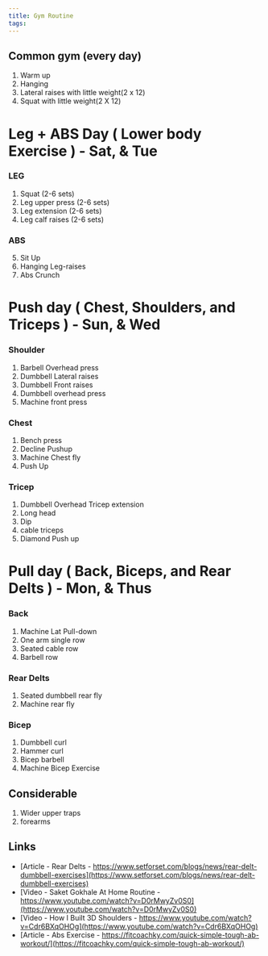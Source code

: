 ```yaml
---
title: Gym Routine
tags: 
---
```


## Common gym (every day)      
1. Warm up
1. Hanging 
1. Lateral raises with little weight(2 x 12)
1. Squat with little weight(2 X 12)
 
# Leg + ABS Day ( Lower body Exercise ) - Sat, & Tue 

### LEG
1. Squat (2-6 sets) 
1. Leg upper press (2-6 sets)
1. Leg extension (2-6 sets)
1. Leg calf raises (2-6 sets) 

### ABS
5. Sit Up 
6. Hanging Leg-raises
7. Abs Crunch 

# Push day ( Chest, Shoulders, and Triceps ) - Sun, & Wed     
### Shoulder
1. Barbell Overhead press
1. Dumbbell Lateral raises 
1. Dumbbell Front raises 
1. Dumbbell overhead press 
2. Machine front press 

### Chest
1. Bench press   
1. Decline Pushup 
1. Machine Chest fly 
1. Push Up

### Tricep
1. Dumbbell Overhead Tricep extension 
1. Long head 
1. Dip 
1. cable triceps 
1. Diamond Push up

# Pull day ( Back, Biceps, and Rear Delts ) - Mon, & Thus   

### Back
1. Machine Lat Pull-down
1. One arm single row 
1. Seated cable row 
1. Barbell row 

### Rear Delts
1. Seated dumbbell rear fly 
1. Machine rear fly

### Bicep
1. Dumbbell curl 
1. Hammer curl 
1. Bicep barbell 
1. Machine Bicep Exercise


## Considerable       
1. Wider upper traps 
1. forearms

## Links    

* [Article - Rear Delts - https://www.setforset.com/blogs/news/rear-delt-dumbbell-exercises](https://www.setforset.com/blogs/news/rear-delt-dumbbell-exercises)   
* [Video - Saket Gokhale At Home Routine - https://www.youtube.com/watch?v=D0rMwyZv0S0](https://www.youtube.com/watch?v=D0rMwyZv0S0)   
* [Video - How I Built 3D Shoulders - https://www.youtube.com/watch?v=Cdr6BXqOHOg](https://www.youtube.com/watch?v=Cdr6BXqOHOg)    
* [Article - Abs Exercise - https://fitcoachky.com/quick-simple-tough-ab-workout/](https://fitcoachky.com/quick-simple-tough-ab-workout/)    
























